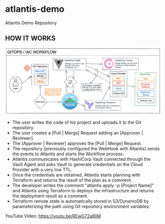 # atlantis-demo
Atlantis Demo Repository

## HOW IT WORKS
![](img/gitops-iac-workflow.png)

- The user writes the code of his project and uploads it to the Git repository.
- The user creates a [Pull | Merge] Request adding an [Approver | Reviewer].
- The [Approver | Reviewer] approves the [Pull | Merge] Request.
- The repository (previously configured the WebHook with Atlantis) sends the events to Atlantis and starts the Workflow process.
- Atlantis communicates with HashiCorp Vault connected through the Vault Agent and asks Vault to generate credentials on the Cloud Provider with a very low TTL.
- Once the credentials are obtained, Atlantis starts planning with Terraform and returns the result of the plan as a comment.
- The developer writes the comment "atlantis apply -p [Project Name]" and Atlantis using Terraform to deploys the infrastructure and returns the deployment result as a comment.
- Terraform remote state is automatically stored in S3/DynamoDB by parameterizing the path using Git repository environment variables.

YouTube Video: https://youtu.be/REwG72a8liM